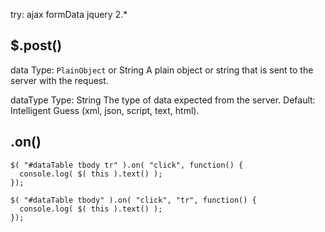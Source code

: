 try:
ajax formData
    jquery 2.*









## $.post()
data
Type: `PlainObject` or String
A plain object or string that is sent to the server with the request.

dataType
Type: String
The type of data expected from the server. Default: Intelligent Guess (xml, json, script, text, html).


## .on()
```
$( "#dataTable tbody tr" ).on( "click", function() {
  console.log( $( this ).text() );
});

$( "#dataTable tbody" ).on( "click", "tr", function() {
  console.log( $( this ).text() );
});
```